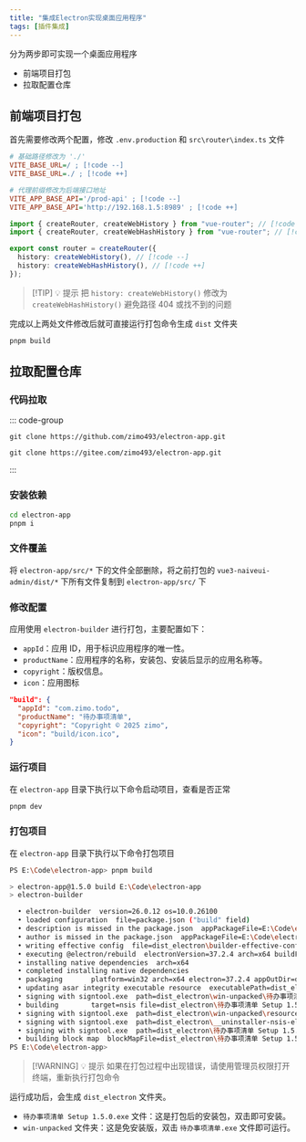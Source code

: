 ```yaml
---
title: "集成Electron实现桌面应用程序"
tags: [插件集成]
---
```


分为两步即可实现一个桌面应用程序

- 前端项目打包
- 拉取配置仓库

## 前端项目打包

首先需要修改两个配置，修改 `.env.production` 和 `src\router\index.ts` 文件

```ini [.env.production]
# 基础路径修改为 './'
VITE_BASE_URL=/ ; [!code --]
VITE_BASE_URL=./ ; [!code ++]

# 代理前缀修改为后端接口地址
VITE_APP_BASE_API='/prod-api' ; [!code --]
VITE_APP_BASE_API='http://192.168.1.5:8989' ; [!code ++]
```

```ts [src\router\index.ts]
import { createRouter, createWebHistory } from "vue-router"; // [!code --]
import { createRouter, createWebHashHistory } from "vue-router"; // [!code ++]

export const router = createRouter({
  history: createWebHistory(), // [!code --]
  history: createWebHashHistory(), // [!code ++]
});
```

> [!TIP] 💡 提示
> 把 `history: createWebHistory()` 修改为 `createWebHashHistory()` 避免路径 404 或找不到的问题

完成以上两处文件修改后就可直接运行打包命令生成 `dist` 文件夹

```bash [pnpm]
pnpm build
```

## 拉取配置仓库

### 代码拉取

::: code-group

```shell [GitHub]
git clone https://github.com/zimo493/electron-app.git
```

```shell [Gitee]
git clone https://gitee.com/zimo493/electron-app.git
```

:::

### 安装依赖

```bash [pnpm]
cd electron-app
pnpm i
```

### 文件覆盖

将 `electron-app/src/*` 下的文件全部删除，将之前打包的 `vue3-naiveui-admin/dist/*` 下所有文件复制到 `electron-app/src/` 下

### 修改配置

应用使用 `electron-builder` 进行打包，主要配置如下：

- `appId`：应用 ID，用于标识应用程序的唯一性。
- `productName`：应用程序的名称，安装包、安装后显示的应用名称等。
- `copyright`：版权信息。
- `icon`：应用图标

```json [package.json]
"build": {
  "appId": "com.zimo.todo",
  "productName": "待办事项清单",
  "copyright": "Copyright © 2025 zimo",
  "icon": "build/icon.ico",
}
```

### 运行项目

在 `electron-app` 目录下执行以下命令启动项目，查看是否正常

```bash [pnpm]
pnpm dev
```

### 打包项目

在 `electron-app` 目录下执行以下命令打包项目

```bash [pnpm]
PS E:\Code\electron-app> pnpm build

> electron-app@1.5.0 build E:\Code\electron-app
> electron-builder

  • electron-builder  version=26.0.12 os=10.0.26100
  • loaded configuration  file=package.json ("build" field)
  • description is missed in the package.json  appPackageFile=E:\Code\electron-app\package.json
  • author is missed in the package.json  appPackageFile=E:\Code\electron-app\package.json
  • writing effective config  file=dist_electron\builder-effective-config.yaml
  • executing @electron/rebuild  electronVersion=37.2.4 arch=x64 buildFromSource=false appDir=./
  • installing native dependencies  arch=x64
  • completed installing native dependencies
  • packaging       platform=win32 arch=x64 electron=37.2.4 appOutDir=dist_electron\win-unpacked
  • updating asar integrity executable resource  executablePath=dist_electron\win-unpacked\待办事项清单.exe
  • signing with signtool.exe  path=dist_electron\win-unpacked\待办事项清单.exe
  • building        target=nsis file=dist_electron\待办事项清单 Setup 1.5.0.exe archs=x64 oneClick=false perMachine=false
  • signing with signtool.exe  path=dist_electron\win-unpacked\resources\elevate.exe
  • signing with signtool.exe  path=dist_electron\__uninstaller-nsis-electron-app.exe
  • signing with signtool.exe  path=dist_electron\待办事项清单 Setup 1.5.0.exe
  • building block map  blockMapFile=dist_electron\待办事项清单 Setup 1.5.0.exe.blockmap
PS E:\Code\electron-app>
```

> [!WARNING] 💡 提示
> 如果在打包过程中出现错误，请使用管理员权限打开终端，重新执行打包命令

运行成功后，会生成 `dist_electron` 文件夹。

- `待办事项清单 Setup 1.5.0.exe` 文件：这是打包后的安装包，双击即可安装。
- `win-unpacked` 文件夹：这是免安装版，双击 `待办事项清单.exe` 文件即可运行。

